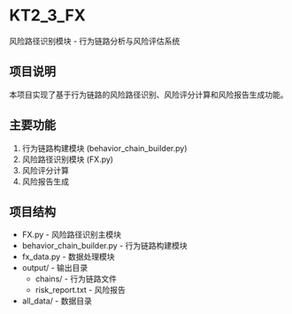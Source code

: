# KT2_3_FX

风险路径识别模块 - 行为链路分析与风险评估系统

## 项目说明

本项目实现了基于行为链路的风险路径识别、风险评分计算和风险报告生成功能。

## 主要功能

1. 行为链路构建模块 (behavior_chain_builder.py)
2. 风险路径识别模块 (FX.py)
3. 风险评分计算
4. 风险报告生成

## 项目结构

- FX.py - 风险路径识别主模块
- behavior_chain_builder.py - 行为链路构建模块
- fx_data.py - 数据处理模块
- output/ - 输出目录
  - chains/ - 行为链路文件
  - risk_report.txt - 风险报告
- all_data/ - 数据目录